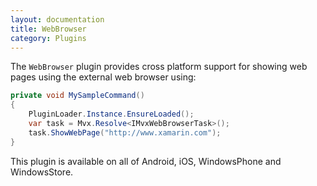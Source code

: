 ```yaml
---
layout: documentation
title: WebBrowser
category: Plugins
---
```

The `WebBrowser` plugin provides cross platform support for showing web pages using the external web browser using:

```c#
private void MySampleCommand()
{
    PluginLoader.Instance.EnsureLoaded();
    var task = Mvx.Resolve<IMvxWebBrowserTask>();
    task.ShowWebPage("http://www.xamarin.com");
}
```

This plugin is available on all of Android, iOS, WindowsPhone and WindowsStore.

